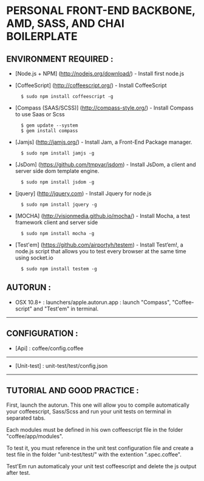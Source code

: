 PERSONAL FRONT-END BACKBONE, AMD, SASS, AND CHAI BOILERPLATE 
============================================================

ENVIRONMENT REQUIRED :
-----------------------

- [Node.js + NPM] (http://nodejs.org/download/) - Install first node.js

- [CoffeeScript] (http://coffeescript.org/) - Install CoffeeScript

        $ sudo npm install coffeescript -g

- [Compass (SAAS/SCSS)] (http://compass-style.org/) - Install Compass to use Saas or Scss

		$ gem update --system
		$ gem install compass


- [Jamjs] (http://jamjs.org/) - Install Jam, a Front-End Package manager.

		$ sudo npm install jamjs -g

- [JsDom] (https://github.com/tmpvar/jsdom) - Install JsDom, a client and server side dom template engine.

		$ sudo npm install jsdom -g

- [jquery] (http://jquery.com) - Install Jquery for node.js

		$ sudo npm install jquery -g

- [MOCHA] (http://visionmedia.github.io/mocha/) - Install Mocha, a test framework client and server side

		$ sudo npm install mocha -g

- [Test'em] (https://github.com/airportyh/testem) - Install Test’em!, a node.js script that allows you to test every browser at the same time using socket.io

		$ sudo npm install testem -g


AUTORUN :
---------

- OSX 10.8+ : launchers/apple.autorun.app : launch "Compass", "Coffee-script" and "Test'em" in terminal.
-------------

CONFIGURATION :
---------------

- [Api] : coffee/config.coffee
---------

- [Unit-test] : unit-test/test/config.json
---------------

TUTORIAL AND GOOD PRACTICE :
----------------------------
	
First, launch the autorun. This one will allow you to compile automatically your coffeescript, Sass/Scss and run your unit tests on terminal in separated tabs.

Each modules must be defined in his own coffeescript file in the folder "coffee/app/modules". 

To test it, you must reference in the unit test configuration file and create a test file in the folder "unit-test/test/" with the extention ".spec.coffee".

Test'Em run automaticaly your unit test coffeescript and delete the js output after test.